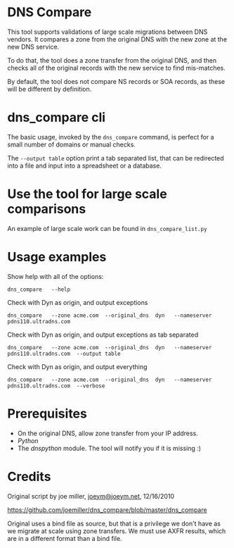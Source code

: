 DNS Compare
==========
This tool supports validations of large scale migrations between DNS vendors. 
It compares a zone from the original DNS with the new zone at the new DNS service. 

To do that, the tool does a zone transfer from the original DNS, and then checks all of the original records with the new service to find mis-matches. 

By default, the tool does not compare NS records or SOA records, as these will be different by definition. 

dns_compare cli
============= 
The basic usage, invoked by the `dns_compare` command, is perfect for a small number of domains or manual checks.

The `--output table` option print a tab separated list, that can be redirected into a file and input into a spreadsheet or a database.
 
Use the tool for large scale comparisons
================
An example of large scale work can be found in `dns_compare_list.py`

Usage examples
==========
Show help with all of the options: 

`dns_compare   --help`

Check with Dyn as origin, and output exceptions

`dns_compare   --zone acme.com  --original_dns  dyn   --nameserver pdns110.ultradns.com`

Check with Dyn as origin, and output exceptions as tab separated
 
`dns_compare   --zone acme.com  --original_dns  dyn   --nameserver pdns110.ultradns.com  --output table`

Check with Dyn as origin, and output everything
 
`dns_compare   --zone acme.com  --original_dns  dyn   --nameserver pdns110.ultradns.com  --verbose `


Prerequisites
==========
- On the original DNS, allow zone transfer from your IP address. 
- *Python*
- The *dnspython* module. The tool will notify you if it is missing :) 



Credits
=========
Original script by joe miller, <joeym@joeym.net>, 12/16/2010

https://github.com/joemiller/dns_compare/blob/master/dns_compare

Original uses a bind file as source, but that is a privilege we don't have as we migrate at scale using zone transfers. 
We must use AXFR results, which are in a different format than a bind file.
